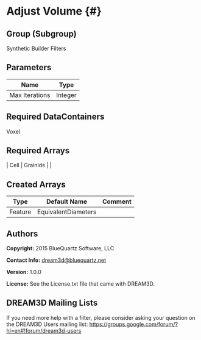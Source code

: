 Adjust Volume {#}
======

## Group (Subgroup)
Synthetic Builder Filters


## Parameters ##

| Name | Type |
|------|------|
| Max Iterations | Integer |

## Required DataContainers ##
Voxel

## Required Arrays ##



| Cell | GrainIds |  |

## Created Arrays ##

| Type | Default Name | Comment |
|------|--------------|---------|
| Feature | EquivalentDiameters |  |

## Authors ##

**Copyright:** 2015 BlueQuartz Software, LLC

**Contact Info:** dream3d@bluequartz.net

**Version:** 1.0.0

**License:**  See the License.txt file that came with DREAM3D.




## DREAM3D Mailing Lists ##

If you need more help with a filter, please consider asking your question on the DREAM3D Users mailing list:
https://groups.google.com/forum/?hl=en#!forum/dream3d-users


